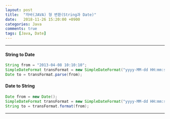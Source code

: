 ```yaml
---
layout: post
title:  "자바(JAVA) 형 변환(String과 Date)"
date:   2018-11-26 15:20:00 +0900
categories: Java
comments: true
tags: [Java, Date]
---
```


---


#### String to Date
```java
String from = "2013-04-08 10:10:10";
SimpleDateFormat transFormat = new SimpleDateFormat("yyyy-MM-dd HH:mm:ss");
Date to = transFormat.parse(from);
```

#### Date to String
```java
Date from = new Date();
SimpleDateFormat transFormat = new SimpleDateFormat("yyyy-MM-dd HH:mm:ss");
String to = transFormat.format(from);
```

[jekyll-docs]: https://jekyllrb.com/docs/home
[jekyll-gh]:   https://github.com/jekyll/jekyll
[jekyll-talk]: https://talk.jekyllrb.com/
---
